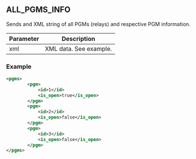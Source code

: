 ## ALL\_PGMS\_INFO

Sends and XML string of all PGMs (relays) and respective PGM information.


| Parameter | Description |
| --- | --- |
| xml | XML data. See example. |


### Example

```xml
<pgms>
		<pgm>
			<id>1</id>
			<is_open>true</is_open>
		</pgm>
		<pgm>
			<id>2</id>
			<is_open>false</is_open>
		</pgm>
		<pgm>
			<id>3</id>
			<is_open>false</is_open>
		</pgm>
</pgms>
```
